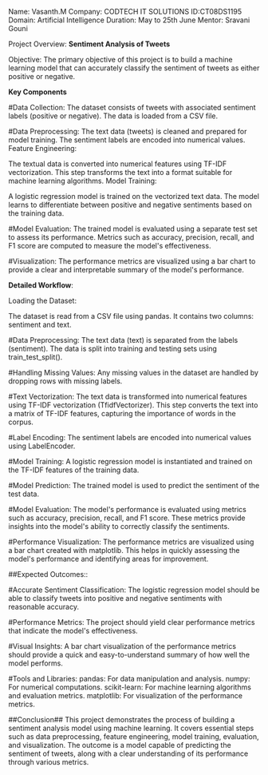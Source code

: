 Name: Vasanth.M
Company: CODTECH IT SOLUTIONS
ID:CT08DS1195
Domain: Artificial Intelligence
Duration: May to 25th June
Mentor: Sravani Gouni


Project Overview: 
**Sentiment Analysis of Tweets**

Objective: 
The primary objective of this project is to build a machine learning model that can accurately classify the sentiment of tweets as either positive or negative.

**Key Components**

#Data Collection:
The dataset consists of tweets with associated sentiment labels (positive or negative).
The data is loaded from a CSV file.

#Data Preprocessing:
The text data (tweets) is cleaned and prepared for model training.
The sentiment labels are encoded into numerical values.
Feature Engineering:

The textual data is converted into numerical features using TF-IDF vectorization.
This step transforms the text into a format suitable for machine learning algorithms.
Model Training:

A logistic regression model is trained on the vectorized text data.
The model learns to differentiate between positive and negative sentiments based on the training data.

#Model Evaluation:
The trained model is evaluated using a separate test set to assess its performance.
Metrics such as accuracy, precision, recall, and F1 score are computed to measure the model's effectiveness.

#Visualization:
The performance metrics are visualized using a bar chart to provide a clear and interpretable summary of the model's performance.

**Detailed Workflow**:

Loading the Dataset:

The dataset is read from a CSV file using pandas. It contains two columns: sentiment and text.

#Data Preprocessing:
The text data (text) is separated from the labels (sentiment).
The data is split into training and testing sets using train_test_split().

#Handling Missing Values:
Any missing values in the dataset are handled by dropping rows with missing labels.

#Text Vectorization:
The text data is transformed into numerical features using TF-IDF vectorization (TfidfVectorizer).
This step converts the text into a matrix of TF-IDF features, capturing the importance of words in the corpus.

#Label Encoding:
The sentiment labels are encoded into numerical values using LabelEncoder.

#Model Training:
A logistic regression model is instantiated and trained on the TF-IDF features of the training data.

#Model Prediction:
The trained model is used to predict the sentiment of the test data.

#Model Evaluation:
The model's performance is evaluated using metrics such as accuracy, precision, recall, and F1 score.
These metrics provide insights into the model's ability to correctly classify the sentiments.

#Performance Visualization:
The performance metrics are visualized using a bar chart created with matplotlib.
This helps in quickly assessing the model's performance and identifying areas for improvement.

##Expected Outcomes::


#Accurate Sentiment Classification: 
The logistic regression model should be able to classify tweets into positive and negative sentiments with reasonable accuracy.

#Performance Metrics:
The project should yield clear performance metrics that indicate the model's effectiveness.

#Visual Insights: A bar chart visualization of the performance metrics should provide a quick and easy-to-understand summary of how well the model performs.

#Tools and Libraries:
pandas: For data manipulation and analysis.
numpy: For numerical computations.
scikit-learn: For machine learning algorithms and evaluation metrics.
matplotlib: For visualization of the performance metrics.

##Conclusion##
This project demonstrates the process of building a sentiment analysis model using machine learning. It covers essential steps such as data preprocessing, feature engineering, model training, evaluation, and visualization. The outcome is a model capable of predicting the sentiment of tweets, along with a clear understanding of its performance through various metrics.








